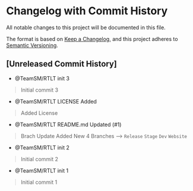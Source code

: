 # Changelog with Commit History
All notable changes to this project will be documented in this file.

The format is based on [Keep a Changelog](https://keepachangelog.com/en/1.0.0/),
and this project adheres to [Semantic Versioning](https://semver.org/spec/v2.0.0.html).

## [Unreleased Commit History]
+ @TeamSM/RTLT init 3
> Initial commit 3
+ @TeamSM/RTLT LICENSE Added 
> Added License
+ @TeamSM/RTLT README.md Updated (#1)
> Brach Update Added New 4 Branches --> ```Release``` ```Stage``` ```Dev``` ```Website```
+ @TeamSM/RTLT init 2
> Initial commit 2
+ @TeamSM/RTLT init 1
> Initial commit 1